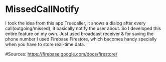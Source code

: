 # MissedCallNotify
I took the idea from this app Truecaller, it shows a dialog after every call(outgoing/missed), it basically notify the user about. 
So I developed this entire feature on my own. Just used broadcast receiver & for saving the phone number I used Firebase Firestore, 
which becomes handy specially when you have to store real-time data.

#Sources:
https://firebase.google.com/docs/firestore/
